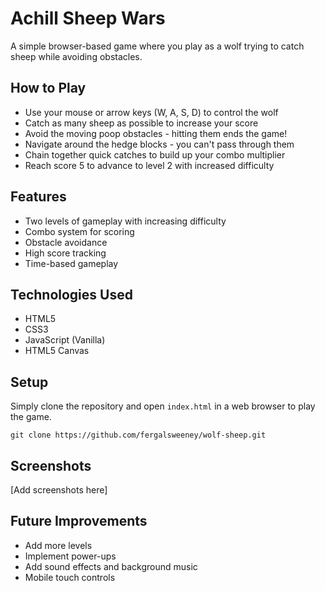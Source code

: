# Achill Sheep Wars

A simple browser-based game where you play as a wolf trying to catch sheep while avoiding obstacles.

## How to Play

- Use your mouse or arrow keys (W, A, S, D) to control the wolf
- Catch as many sheep as possible to increase your score
- Avoid the moving poop obstacles - hitting them ends the game!
- Navigate around the hedge blocks - you can't pass through them
- Chain together quick catches to build up your combo multiplier
- Reach score 5 to advance to level 2 with increased difficulty

## Features

- Two levels of gameplay with increasing difficulty
- Combo system for scoring
- Obstacle avoidance
- High score tracking
- Time-based gameplay

## Technologies Used

- HTML5
- CSS3
- JavaScript (Vanilla)
- HTML5 Canvas

## Setup

Simply clone the repository and open `index.html` in a web browser to play the game.

```
git clone https://github.com/fergalsweeney/wolf-sheep.git
```

## Screenshots

[Add screenshots here]

## Future Improvements

- Add more levels
- Implement power-ups
- Add sound effects and background music
- Mobile touch controls
